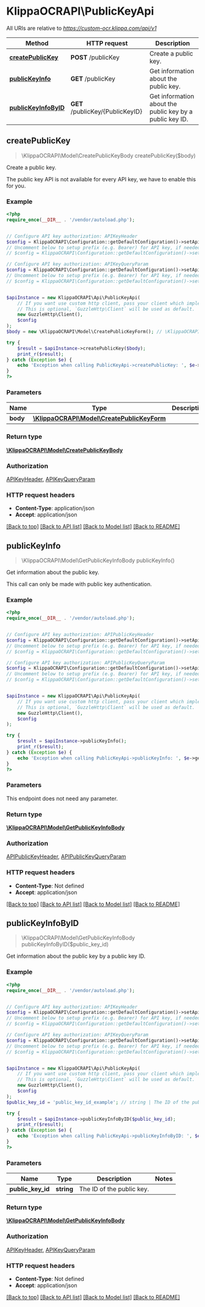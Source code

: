 # KlippaOCRAPI\PublicKeyApi

All URIs are relative to *https://custom-ocr.klippa.com/api/v1*

Method | HTTP request | Description
------------- | ------------- | -------------
[**createPublicKey**](PublicKeyApi.md#createPublicKey) | **POST** /publicKey | Create a public key.
[**publicKeyInfo**](PublicKeyApi.md#publicKeyInfo) | **GET** /publicKey | Get information about the public key.
[**publicKeyInfoByID**](PublicKeyApi.md#publicKeyInfoByID) | **GET** /publicKey/{PublicKeyID} | Get information about the public key by a public key ID.



## createPublicKey

> \KlippaOCRAPI\Model\CreatePublicKeyBody createPublicKey($body)

Create a public key.

The public key API is not available for every API key, we have to enable this for you.

### Example

```php
<?php
require_once(__DIR__ . '/vendor/autoload.php');


// Configure API key authorization: APIKeyHeader
$config = KlippaOCRAPI\Configuration::getDefaultConfiguration()->setApiKey('X-Auth-Key', 'YOUR_API_KEY');
// Uncomment below to setup prefix (e.g. Bearer) for API key, if needed
// $config = KlippaOCRAPI\Configuration::getDefaultConfiguration()->setApiKeyPrefix('X-Auth-Key', 'Bearer');

// Configure API key authorization: APIKeyQueryParam
$config = KlippaOCRAPI\Configuration::getDefaultConfiguration()->setApiKey('X-Auth-Key', 'YOUR_API_KEY');
// Uncomment below to setup prefix (e.g. Bearer) for API key, if needed
// $config = KlippaOCRAPI\Configuration::getDefaultConfiguration()->setApiKeyPrefix('X-Auth-Key', 'Bearer');


$apiInstance = new KlippaOCRAPI\Api\PublicKeyApi(
    // If you want use custom http client, pass your client which implements `GuzzleHttp\ClientInterface`.
    // This is optional, `GuzzleHttp\Client` will be used as default.
    new GuzzleHttp\Client(),
    $config
);
$body = new \KlippaOCRAPI\Model\CreatePublicKeyForm(); // \KlippaOCRAPI\Model\CreatePublicKeyForm | 

try {
    $result = $apiInstance->createPublicKey($body);
    print_r($result);
} catch (Exception $e) {
    echo 'Exception when calling PublicKeyApi->createPublicKey: ', $e->getMessage(), PHP_EOL;
}
?>
```

### Parameters


Name | Type | Description  | Notes
------------- | ------------- | ------------- | -------------
 **body** | [**\KlippaOCRAPI\Model\CreatePublicKeyForm**](../Model/CreatePublicKeyForm.md)|  | [optional]

### Return type

[**\KlippaOCRAPI\Model\CreatePublicKeyBody**](../Model/CreatePublicKeyBody.md)

### Authorization

[APIKeyHeader](../../README.md#APIKeyHeader), [APIKeyQueryParam](../../README.md#APIKeyQueryParam)

### HTTP request headers

- **Content-Type**: application/json
- **Accept**: application/json

[[Back to top]](#) [[Back to API list]](../../README.md#documentation-for-api-endpoints)
[[Back to Model list]](../../README.md#documentation-for-models)
[[Back to README]](../../README.md)


## publicKeyInfo

> \KlippaOCRAPI\Model\GetPublicKeyInfoBody publicKeyInfo()

Get information about the public key.

This call can only be made with public key authentication.

### Example

```php
<?php
require_once(__DIR__ . '/vendor/autoload.php');


// Configure API key authorization: APIPublicKeyHeader
$config = KlippaOCRAPI\Configuration::getDefaultConfiguration()->setApiKey('X-Auth-Public-Key', 'YOUR_API_KEY');
// Uncomment below to setup prefix (e.g. Bearer) for API key, if needed
// $config = KlippaOCRAPI\Configuration::getDefaultConfiguration()->setApiKeyPrefix('X-Auth-Public-Key', 'Bearer');

// Configure API key authorization: APIPublicKeyQueryParam
$config = KlippaOCRAPI\Configuration::getDefaultConfiguration()->setApiKey('X-Auth-Public-Key', 'YOUR_API_KEY');
// Uncomment below to setup prefix (e.g. Bearer) for API key, if needed
// $config = KlippaOCRAPI\Configuration::getDefaultConfiguration()->setApiKeyPrefix('X-Auth-Public-Key', 'Bearer');


$apiInstance = new KlippaOCRAPI\Api\PublicKeyApi(
    // If you want use custom http client, pass your client which implements `GuzzleHttp\ClientInterface`.
    // This is optional, `GuzzleHttp\Client` will be used as default.
    new GuzzleHttp\Client(),
    $config
);

try {
    $result = $apiInstance->publicKeyInfo();
    print_r($result);
} catch (Exception $e) {
    echo 'Exception when calling PublicKeyApi->publicKeyInfo: ', $e->getMessage(), PHP_EOL;
}
?>
```

### Parameters

This endpoint does not need any parameter.

### Return type

[**\KlippaOCRAPI\Model\GetPublicKeyInfoBody**](../Model/GetPublicKeyInfoBody.md)

### Authorization

[APIPublicKeyHeader](../../README.md#APIPublicKeyHeader), [APIPublicKeyQueryParam](../../README.md#APIPublicKeyQueryParam)

### HTTP request headers

- **Content-Type**: Not defined
- **Accept**: application/json

[[Back to top]](#) [[Back to API list]](../../README.md#documentation-for-api-endpoints)
[[Back to Model list]](../../README.md#documentation-for-models)
[[Back to README]](../../README.md)


## publicKeyInfoByID

> \KlippaOCRAPI\Model\GetPublicKeyInfoBody publicKeyInfoByID($public_key_id)

Get information about the public key by a public key ID.

### Example

```php
<?php
require_once(__DIR__ . '/vendor/autoload.php');


// Configure API key authorization: APIKeyHeader
$config = KlippaOCRAPI\Configuration::getDefaultConfiguration()->setApiKey('X-Auth-Key', 'YOUR_API_KEY');
// Uncomment below to setup prefix (e.g. Bearer) for API key, if needed
// $config = KlippaOCRAPI\Configuration::getDefaultConfiguration()->setApiKeyPrefix('X-Auth-Key', 'Bearer');

// Configure API key authorization: APIKeyQueryParam
$config = KlippaOCRAPI\Configuration::getDefaultConfiguration()->setApiKey('X-Auth-Key', 'YOUR_API_KEY');
// Uncomment below to setup prefix (e.g. Bearer) for API key, if needed
// $config = KlippaOCRAPI\Configuration::getDefaultConfiguration()->setApiKeyPrefix('X-Auth-Key', 'Bearer');


$apiInstance = new KlippaOCRAPI\Api\PublicKeyApi(
    // If you want use custom http client, pass your client which implements `GuzzleHttp\ClientInterface`.
    // This is optional, `GuzzleHttp\Client` will be used as default.
    new GuzzleHttp\Client(),
    $config
);
$public_key_id = 'public_key_id_example'; // string | The ID of the public key.

try {
    $result = $apiInstance->publicKeyInfoByID($public_key_id);
    print_r($result);
} catch (Exception $e) {
    echo 'Exception when calling PublicKeyApi->publicKeyInfoByID: ', $e->getMessage(), PHP_EOL;
}
?>
```

### Parameters


Name | Type | Description  | Notes
------------- | ------------- | ------------- | -------------
 **public_key_id** | **string**| The ID of the public key. |

### Return type

[**\KlippaOCRAPI\Model\GetPublicKeyInfoBody**](../Model/GetPublicKeyInfoBody.md)

### Authorization

[APIKeyHeader](../../README.md#APIKeyHeader), [APIKeyQueryParam](../../README.md#APIKeyQueryParam)

### HTTP request headers

- **Content-Type**: Not defined
- **Accept**: application/json

[[Back to top]](#) [[Back to API list]](../../README.md#documentation-for-api-endpoints)
[[Back to Model list]](../../README.md#documentation-for-models)
[[Back to README]](../../README.md)

